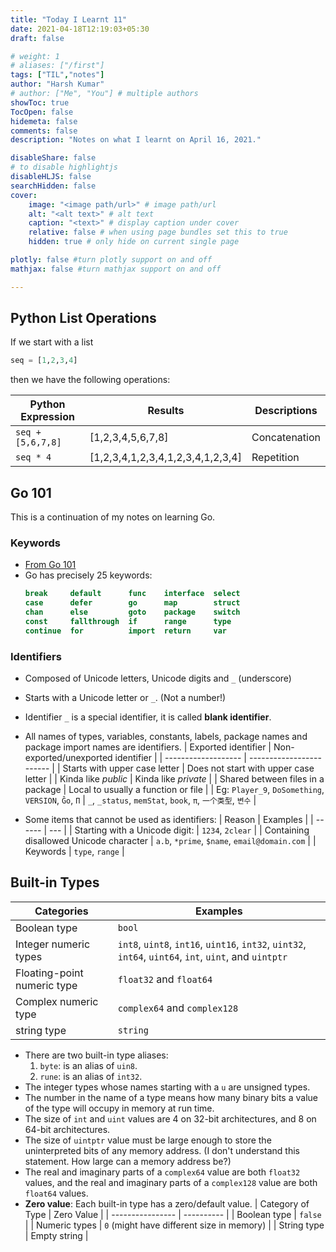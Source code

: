 ```yaml
---
title: "Today I Learnt 11"
date: 2021-04-18T12:19:03+05:30
draft: false

# weight: 1
# aliases: ["/first"]
tags: ["TIL","notes"]
author: "Harsh Kumar"
# author: ["Me", "You"] # multiple authors
showToc: true
TocOpen: false
hidemeta: false
comments: false
description: "Notes on what I learnt on April 16, 2021."

disableShare: false
# to disable highlightjs
disableHLJS: false
searchHidden: false
cover:
    image: "<image path/url>" # image path/url
    alt: "<alt text>" # alt text
    caption: "<text>" # display caption under cover
    relative: false # when using page bundles set this to true
    hidden: true # only hide on current single page

plotly: false #turn plotly support on and off
mathjax: false #turn mathjax support on and off

---
```

## Python List Operations

If we start with a list 
```python
seq = [1,2,3,4]
``` 
then we have the following operations:

| Python Expression | Results | Descriptions |
| ----------------- | ------- | ------------ |
| `seq + [5,6,7,8]` | [1,2,3,4,5,6,7,8] | Concatenation |
| `seq * 4` | [1,2,3,4,1,2,3,4,1,2,3,4,1,2,3,4] | Repetition |

## Go 101

This is a continuation of my notes on learning Go.

### Keywords

- [From Go 101](https://go101.org/article/keywords-and-identifiers.html)
- Go has precisely 25 keywords:
  ```go
  break     default      func    interface  select
  case      defer        go      map        struct
  chan      else         goto    package    switch
  const     fallthrough  if      range      type
  continue  for          import  return     var
  ```
### Identifiers

- Composed of Unicode letters, Unicode digits and `_` (underscore)
- Starts with a Unicode letter or `_`. (Not a number!)
- Identifier `_` is a special identifier, it is called **blank identifier**.
- All names of types, variables, constants, labels, package names and package import names are identifiers.
  | Exported identifier | Non-exported/unexported identifier |
  | ------------------- | ------------------------ |
  | Starts with upper case letter | Does not start with upper case letter |
  | Kinda like *public* | Kinda like *private* |
  | Shared between files in a package | Local to usually a function or file |
  | Eg: `Player_9`, `DoSomething`, `VERSION`, `Ĝo`, `Π` | `_`, `_status`, `memStat`, `book`, `π`, `一个类型`, `변수` |

- Some items that cannot be used as identifiers:
  | Reason | Examples |
  | ------ | --- |
  | Starting with a Unicode digit: | `1234`, `2clear` |
  | Containing disallowed Unicode character | `a.b`, `*prime`, `$name`, `email@domain.com` |
  | Keywords | `type`, `range` |

## Built-in Types

| Categories | Examples |
| ---------- | -------- |
| Boolean type | `bool` |
| Integer numeric types | `int8`, `uint8`, `int16`, `uint16`, `int32`, `uint32`, `int64`, `uint64`, `int`, `uint`, and `uintptr`|
| Floating-point numeric type | `float32` and `float64` |
| Complex numeric type | `complex64` and `complex128` |
| string type | `string` |

- There are two built-in type aliases:
  1. `byte`: is an alias of `uin8`.
  2. `rune`: is an alias of `int32`.
- The integer types whose names starting with a `u` are unsigned types.
- The number in the name of a type means how many binary bits a value of the type will occupy in memory at run time.
- The size of `int` and `uint` values are 4 on 32-bit architectures, and 8 on 64-bit architectures.
- The size of `uintptr` value must be large enough to store the uninterpreted bits of any memory address. (I don't understand this statement. How large can a memory address be?)
- The real and imaginary parts of a `complex64` value are both `float32` values, and the real and imaginary parts of a `complex128` value are both `float64` values.
- **Zero value**: Each built-in type has a zero/default value.
  | Category of Type | Zero Value |
  | ---------------- | ---------- |
  | Boolean type | `false` |
  | Numeric types | `0` (might have different size in memory) |
  | String type | Empty string |
  